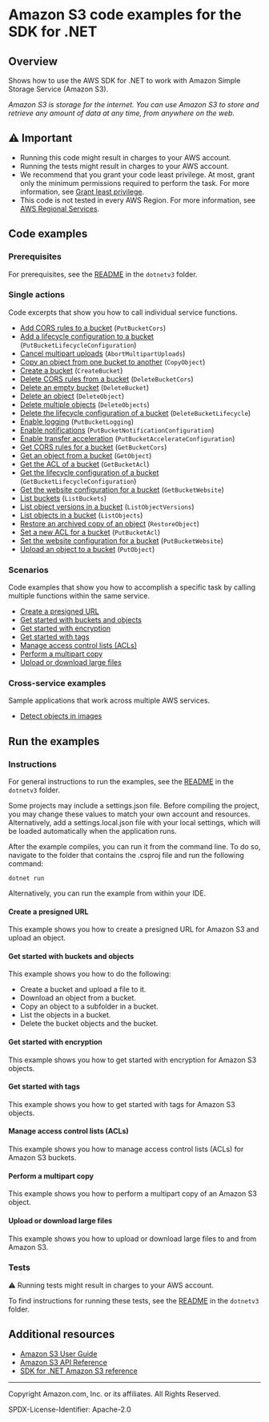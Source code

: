 <!--Generated by WRITEME on 2023-04-25 16:11:13.153777 (UTC)-->
# Amazon S3 code examples for the SDK for .NET

## Overview

Shows how to use the AWS SDK for .NET to work with Amazon Simple Storage Service (Amazon S3).

<!--custom.overview.start-->
<!--custom.overview.end-->

*Amazon S3 is storage for the internet. You can use Amazon S3 to store and retrieve any amount of data at any time, from anywhere on the web.*

## ⚠ Important

* Running this code might result in charges to your AWS account.
* Running the tests might result in charges to your AWS account.
* We recommend that you grant your code least privilege. At most, grant only the minimum permissions required to perform the task. For more information, see [Grant least privilege](https://docs.aws.amazon.com/IAM/latest/UserGuide/best-practices.html#grant-least-privilege).
* This code is not tested in every AWS Region. For more information, see [AWS Regional Services](https://aws.amazon.com/about-aws/global-infrastructure/regional-product-services).

<!--custom.important.start-->
<!--custom.important.end-->

## Code examples

### Prerequisites

For prerequisites, see the [README](../README.md#Prerequisites) in the `dotnetv3` folder.


<!--custom.prerequisites.start-->
<!--custom.prerequisites.end-->

### Single actions

Code excerpts that show you how to call individual service functions.

* [Add CORS rules to a bucket](s3CORSExample/S3CORS.cs#L105) (`PutBucketCors`)
* [Add a lifecycle configuration to a bucket](LifecycleExample/Lifecycle.cs#L146) (`PutBucketLifecycleConfiguration`)
* [Cancel multipart uploads](AbortMPUExample/AbortMPU.cs#L12) (`AbortMultipartUploads`)
* [Copy an object from one bucket to another](CopyObjectExample/CopyObject.cs#L11) (`CopyObject`)
* [Create a bucket](S3_Basics/S3Bucket.cs#L12) (`CreateBucket`)
* [Delete CORS rules from a bucket](s3CORSExample/S3CORS.cs#L148) (`DeleteBucketCors`)
* [Delete an empty bucket](S3_Basics/S3Bucket.cs#L266) (`DeleteBucket`)
* [Delete an object](non-versioned-examples/DeleteObjectExample/DeleteObject.cs#L11) (`DeleteObject`)
* [Delete multiple objects](S3_Basics/S3Bucket.cs#L221) (`DeleteObjects`)
* [Delete the lifecycle configuration of a bucket](LifecycleExample/Lifecycle.cs#L193) (`DeleteBucketLifecycle`)
* [Enable logging](ServerAccessLoggingExample/ServerAccessLogging.cs#L14) (`PutBucketLogging`)
* [Enable notifications](EnableNotificationsExample/EnableNotifications.cs#L11) (`PutBucketNotificationConfiguration`)
* [Enable transfer acceleration](TransferAccelerationExample/TransferAcceleration.cs#L13) (`PutBucketAccelerateConfiguration`)
* [Get CORS rules for a bucket](s3CORSExample/S3CORS.cs#L126) (`GetBucketCors`)
* [Get an object from a bucket](S3_Basics/S3Bucket.cs#L85) (`GetObject`)
* [Get the ACL of a bucket](BucketACLExample/BucketACL.cs#L76) (`GetBucketAcl`)
* [Get the lifecycle configuration of a bucket](LifecycleExample/Lifecycle.cs#L170) (`GetBucketLifecycleConfiguration`)
* [Get the website configuration for a bucket](WebsiteConfigExample/WebsiteConfig.cs#L72) (`GetBucketWebsite`)
* [List buckets](ListBucketsExample/ListBuckets.cs#L4) (`ListBuckets`)
* [List object versions in a bucket](versioned-examples/ListObjectVersionsExample/ListObjectVersions.cs#L11) (`ListObjectVersions`)
* [List objects in a bucket](S3_Basics/S3Bucket.cs#L171) (`ListObjects`)
* [Restore an archived copy of an object](RestoreArchivedObjectExample/RestoreArchivedObject.cs#L11) (`RestoreObject`)
* [Set a new ACL for a bucket](BucketACLExample/BucketACL.cs#L38) (`PutBucketAcl`)
* [Set the website configuration for a bucket](WebsiteConfigExample/WebsiteConfig.cs#L58) (`PutBucketWebsite`)
* [Upload an object to a bucket](S3_Basics/S3Bucket.cs#L43) (`PutObject`)

### Scenarios

Code examples that show you how to accomplish a specific task by calling multiple
functions within the same service.

* [Create a presigned URL](GenPresignedURLExample/GenPresignedUrl.cs) 
* [Get started with buckets and objects](S3_Basics/S3_Basics.cs) 
* [Get started with encryption](SSEClientEncryptionExample/SSEClientEncryption.cs) 
* [Get started with tags](ObjectTagExample/ObjectTag.cs) 
* [Manage access control lists (ACLs)](ManageACLsExample/ManageACLs.cs) 
* [Perform a multipart copy](MPUapiCopyObjExample/MPUapiCopyObj.cs) 
* [Upload or download large files](scenarios/TransferUtilityBasics/TransferUtilityBasics/TransferBasics.cs) 

### Cross-service examples

Sample applications that work across multiple AWS services.

* [Detect objects in images](../cross-service/PhotoAnalyzerApp) 

## Run the examples

### Instructions


For general instructions to run the examples, see the [README](../README.md#building-and-running-the-code-examples) in the `dotnetv3` folder.

Some projects may include a settings.json file. Before compiling the project,
you may change these values to match your own account and resources. Alternatively, add a settings.local.json file with
your local settings, which will be loaded automatically when the application runs.

After the example compiles, you can run it from the command line. To do so, navigate to
the folder that contains the .csproj file and run the following command:

```
dotnet run
```
Alternatively, you can run the example from within your IDE.


<!--custom.instructions.start-->
<!--custom.instructions.end-->



#### Create a presigned URL

This example shows you how to create a presigned URL for Amazon S3 and upload an object.


<!--custom.scenario_prereqs.s3_Scenario_PresignedUrl.start-->
<!--custom.scenario_prereqs.s3_Scenario_PresignedUrl.end-->


<!--custom.scenarios.s3_Scenario_PresignedUrl.start-->
<!--custom.scenarios.s3_Scenario_PresignedUrl.end-->

#### Get started with buckets and objects

This example shows you how to do the following:

* Create a bucket and upload a file to it.
* Download an object from a bucket.
* Copy an object to a subfolder in a bucket.
* List the objects in a bucket.
* Delete the bucket objects and the bucket.

<!--custom.scenario_prereqs.s3_Scenario_GettingStarted.start-->
<!--custom.scenario_prereqs.s3_Scenario_GettingStarted.end-->


<!--custom.scenarios.s3_Scenario_GettingStarted.start-->
<!--custom.scenarios.s3_Scenario_GettingStarted.end-->

#### Get started with encryption

This example shows you how to get started with encryption for Amazon S3 objects.


<!--custom.scenario_prereqs.s3_Encryption.start-->
<!--custom.scenario_prereqs.s3_Encryption.end-->


<!--custom.scenarios.s3_Encryption.start-->
<!--custom.scenarios.s3_Encryption.end-->

#### Get started with tags

This example shows you how to get started with tags for Amazon S3 objects.


<!--custom.scenario_prereqs.s3_Scenario_Tagging.start-->
<!--custom.scenario_prereqs.s3_Scenario_Tagging.end-->


<!--custom.scenarios.s3_Scenario_Tagging.start-->
<!--custom.scenarios.s3_Scenario_Tagging.end-->

#### Manage access control lists (ACLs)

This example shows you how to manage access control lists (ACLs) for Amazon S3 buckets.


<!--custom.scenario_prereqs.s3_Scenario_ManageACLs.start-->
<!--custom.scenario_prereqs.s3_Scenario_ManageACLs.end-->


<!--custom.scenarios.s3_Scenario_ManageACLs.start-->
<!--custom.scenarios.s3_Scenario_ManageACLs.end-->

#### Perform a multipart copy

This example shows you how to perform a multipart copy of an Amazon S3 object.


<!--custom.scenario_prereqs.s3_MultipartCopy.start-->
<!--custom.scenario_prereqs.s3_MultipartCopy.end-->


<!--custom.scenarios.s3_MultipartCopy.start-->
<!--custom.scenarios.s3_MultipartCopy.end-->

#### Upload or download large files

This example shows you how to upload or download large files to and from Amazon S3.


<!--custom.scenario_prereqs.s3_Scenario_UsingLargeFiles.start-->
<!--custom.scenario_prereqs.s3_Scenario_UsingLargeFiles.end-->


<!--custom.scenarios.s3_Scenario_UsingLargeFiles.start-->
<!--custom.scenarios.s3_Scenario_UsingLargeFiles.end-->

### Tests

⚠ Running tests might result in charges to your AWS account.


To find instructions for running these tests, see the [README](../README.md#Tests)
in the `dotnetv3` folder.



<!--custom.tests.start-->
<!--custom.tests.end-->

## Additional resources

* [Amazon S3 User Guide](https://docs.aws.amazon.com/AmazonS3/latest/userguide/Welcome.html)
* [Amazon S3 API Reference](https://docs.aws.amazon.com/AmazonS3/latest/API/Welcome.html)
* [SDK for .NET Amazon S3 reference](https://docs.aws.amazon.com/sdkfornet/v3/apidocs/items/S3/NS3.html)

<!--custom.resources.start-->
<!--custom.resources.end-->

---

Copyright Amazon.com, Inc. or its affiliates. All Rights Reserved.

SPDX-License-Identifier: Apache-2.0